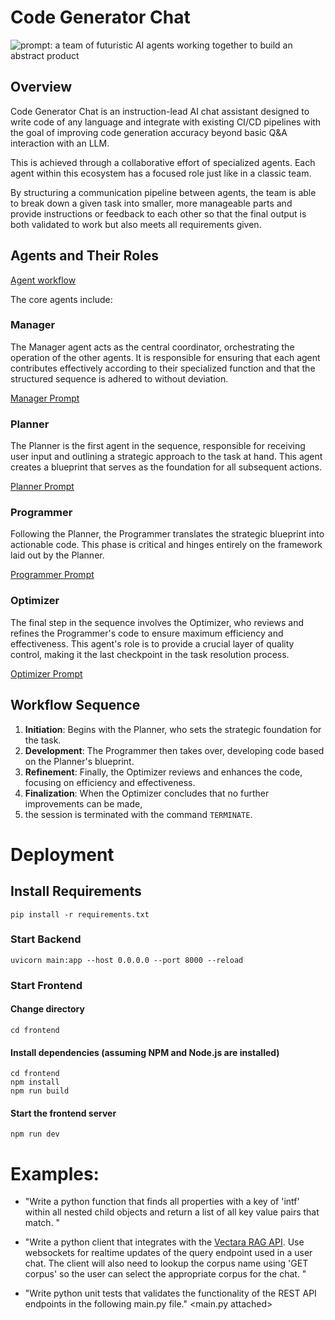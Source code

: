 # Code Generator Chat
![prompt: a team of futuristic AI agents working together to build an abstract product](./CodeGeneratorTeam.png?raw=true "Title")

## Overview
Code Generator Chat is an instruction-lead AI chat assistant designed to write code of 
any language and integrate with existing CI/CD pipelines with the goal of improving 
code generation accuracy beyond basic Q&A interaction with an LLM. 

This is achieved through a collaborative effort of specialized agents. 
Each agent within this ecosystem has a focused role just like in a classic team. 

By structuring a communication pipeline between agents, the team is able to break down 
a given task into smaller, more manageable parts and provide instructions or feedback 
to each other so that the final output is both validated to work but also meets all 
requirements given.

## Agents and Their Roles
[Agent workflow](./CodeGeneratorTeam.png?raw=true "Title")

The core agents include:

### Manager
The Manager agent acts as the central coordinator, orchestrating the operation of 
the other agents. It is responsible for ensuring that each agent contributes 
effectively according to their specialized function and that the structured sequence 
is adhered to without deviation.

[Manager Prompt](src/agents/prompts/manager.jinja)

### Planner
The Planner is the first agent in the sequence, responsible for receiving user input 
and outlining a strategic approach to the task at hand. This agent creates a blueprint 
that serves as the foundation for all subsequent actions.

[Planner Prompt](src/agents/prompts/planner.jinja)

### Programmer
Following the Planner, the Programmer translates the strategic blueprint into actionable 
code. This phase is critical and hinges entirely on the framework laid out by the Planner.

[Programmer Prompt](src/agents/prompts/programmer.jinja)

### Optimizer
The final step in the sequence involves the Optimizer, who reviews and refines the 
Programmer's code to ensure maximum efficiency and effectiveness. This agent's role is to 
provide a crucial layer of quality control, making it the last checkpoint in the task 
resolution process.

[Optimizer Prompt](src/agents/prompts/optimizer.jinja)

## Workflow Sequence
1. **Initiation**: Begins with the Planner, who sets the strategic foundation for the task.
2. **Development**: The Programmer then takes over, developing code based on the Planner's 
blueprint.
3. **Refinement**: Finally, the Optimizer reviews and enhances the code, focusing on 
efficiency and effectiveness.
4. **Finalization**: When the Optimizer concludes that no further improvements can be made, 
5. the session is terminated with the command `TERMINATE`.

# Deployment

## Install Requirements
```shell script
pip install -r requirements.txt
```
### Start Backend
```shell script
uvicorn main:app --host 0.0.0.0 --port 8000 --reload
```

### Start Frontend
#### Change directory
```shell script
cd frontend
```

#### Install dependencies (assuming NPM and Node.js are installed)
```shell script
cd frontend
npm install 
npm run build
```
#### Start the frontend server
```shell script
npm run dev
```



# Examples:
- "Write a python function that finds all properties with a key of 'intf' within all nested child 
objects and return a list of all key value pairs that match. "

- "Write a python client that integrates with the [Vectara RAG API](https://docs.vectara.com/docs/). 
Use websockets for realtime updates of the query endpoint used in a user chat. 
The client will also need to lookup the corpus name using 'GET corpus' so the 
user can select the appropriate corpus for the chat. "

- "Write python unit tests that validates the functionality of the REST API 
endpoints in the following main.py file." <main.py attached>